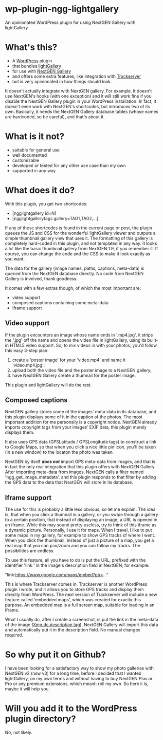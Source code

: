 # wp-plugin-ngg-lightgallery
An opinionated WordPress plugin for using NextGEN Gallery with lightGallery

# What's this?

* A [WordPress](https://www.wordpress.org/) plugin
* that bundles [lightGallery](http://sachinchoolur.github.io/lightGallery/)
* for use with [NextGEN Gallery](https://wordpress.org/plugins/nextgen-gallery/)
* and offers some extra features, like integration with [Trackserver](https://wordpress.org/plugins/trackserver/)
* but is very opinionated in how things should look.

It doesn't actually integrate with NextGEN gallery. For example, it doesn't use
NextGEN's hooks (with one exception) and it will still work fine if you disable
the NextGEN Gallery  plugin in your WordPress installation. In fact, it doesn't
even work with NextGEN's shortcodes, but introduces two of its own. Basically,
it needs the NextGEN Gallery database tables (whose names are hardcoded, so be
careful), and that's about it.

# What is it not?

* suitable for general use
* well documented
* customizable
* developed or tested for any other use case than my own
* supported in any way

# What does it do?

With this plugin, you get two shortcodes:

* [ngglightgallery id=N]
* [ngglightgallerytags gallery=TAG1,TAG2,...]

If any of these shortcodes is found in the current page or post, the plugin
queues the JS and CSS for the wonderful lightGallery viewer and outputs a
simple thumbnail gallery view that uses it. The formatting of this gallery is
completely hard-coded in this plugin, and not templated in any way. It looks a
lot like the basic thumbnail gallery from NextGEN 1.9, if you remember it. If
course, you can change the code and the CSS to make it look exactly as you
want.

The data for the gallery (image names, paths, captions, meta-data) is queried
from the NextGEN database directly. No code from NextGEN Gallery is involved,
thank goodness.

It comes with a few extras though, of which the most important are:
* video support
* composed captions containing some meta-data
* iframe support

## Video support

If the plugin encounters an image whose name ends in '.mp4.jpg', it strips the
'.jpg' off the name and opens the video file in lightGallery, using its
built-in HTML5 video support. So, to mix videos in with your photos, you'd
follow this easy 3-step plan:

1. create a 'poster image' for your 'video.mp4' and name it 'video.mp4.jpg';
2. upload both the video file and the poster image to a NextGEN gallery;
3. have NextGEN Gallery create a thumnail for the poster image.

This plugin and lightGallery will do the rest.

## Composed captions

NextGEN gallery stores some of the images' meta-data in its database, and this
plugin displays some of it in the caption of the photos. The most important
addition for me personally is a copyright notice. NextGEN already imports
copyright tags from your images' EXIF data, this plugin merely displays them.

It also uses GPS data (GPSLatitude / GPSLongitude tags) to construct a link to
Google Maps, so that when you click a nice little pin icon, you'll be taken (in
a new window) to the locaton the photo was taken.

NextGEN by itself ***does not*** import GPS meta-data from images, and that is
in fact the only real integration that this plugin offers with NextGEN
Gallery. After importing meta-data from images, NextGEN calls a filter named
'ngg_get_image_metadata', and this plugin responds to that filter by adding the
GPS data to the data that NextGEN will store in its database.

## Iframe support

The use for this is probably a little less obvious, so let me explain. The idea
is, that when you click a thumnail in a gallery, or you swipe through a gallery
to a certain position, that instead of displaying an image, a URL is opened in
an iframe. While this may sound pretty useless, try to think of this iframe as
a dynamic picture. Personally, I use it for maps. When I travel, I like to put
some maps in my gallery, for example to show GPS tracks of where I went. When
you click the thumbnail, instead of just a picture of a map, you get a real map
that you can pan/zoom and you can follow my tracks. The possibilities are endless.

To use this feature, all you have to do is put the URL, prefixed with the
identifier 'link:' in the image's description field in NextGEN, for example:

"link:https://www.google.com/maps/embed?pb=..."

This is where Trackserver comes in. Trackserver is another WordPress plugin I
wrote, and it allows you to store GPS tracks and display them directly from
WordPress. The next version of Trackserver will include a new feature called
'embedded maps', which was created for exactly this purpose. An embedded map is
a full screen map, suitable for loading in an iframe.

What I usually do, after I create a screenshot, is put the link in the
meta-data of the image ([Xmp.dc.description tag](http://www.exiv2.org/tags-xmp-dc.html)).
NextGEN Gallery will import this data and automatically put it in the
description field. No manual changes required.

# So why put it on Github?

I have been looking for a satisfactory way to show my photo galleries with
NextGEN v2 (now v3) for a long time, before I decided that I wanted
lightGallery, on my own terms and without having to buy NextGEN Plus or Pro or
any premium extensions, which meant: roll my own. So here it is, maybe it will
help you.

# Will you add it to the WordPress plugin directory?

No, not likely.
